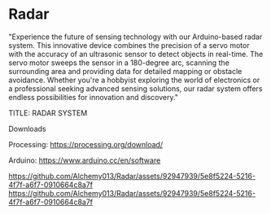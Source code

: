 # Radar
"Experience the future of sensing technology with our Arduino-based radar system. This innovative device combines the precision of a servo motor with the accuracy of an ultrasonic sensor to detect objects in real-time. The servo motor sweeps the sensor in a 180-degree arc, scanning the surrounding area and providing data for detailed mapping or obstacle avoidance. Whether you're a hobbyist exploring the world of electronics or a professional seeking advanced sensing solutions, our radar system offers endless possibilities for innovation and discovery."


TITLE:
RADAR SYSTEM



Downloads

Processing:
https://processing.org/download/

Arduino:
https://www.arduino.cc/en/software


https://github.com/Alchemy013/Radar/assets/92947939/5e8f5224-5216-4f7f-a6f7-0910664c8a7f
https://github.com/Alchemy013/Radar/assets/92947939/5e8f5224-5216-4f7f-a6f7-0910664c8a7f

